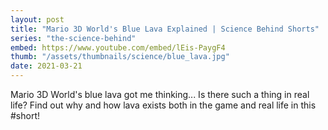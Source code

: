```yaml
---
layout: post
title: "Mario 3D World's Blue Lava Explained | Science Behind Shorts"
series: "the-science-behind"
embed: https://www.youtube.com/embed/lEis-PaygF4
thumb: "/assets/thumbnails/science/blue_lava.jpg"
date: 2021-03-21
---
```

Mario 3D World's blue lava got me thinking... Is there such a thing in real life? Find out why and how lava exists both in the game and real life in this #short​​!